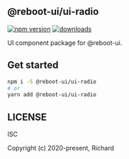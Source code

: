 ## @reboot-ui/ui-radio

[![npm version](https://img.shields.io/npm/v/@reboot-ui/ui-radio.svg)](https://www.npmjs.org/package/@reboot-ui/ui-radio)
[![downloads](https://img.shields.io/npm/dm/@reboot-ui/ui-radio.svg)](https://www.npmjs.org/package/@reboot-ui/ui-radio)

UI component package for @reboot-ui.

## Get started

```bash
npm i -S @reboot-ui/ui-radio
# or
yarn add @reboot-ui/ui-radio
```

## LICENSE

ISC

Copyright (c) 2020-present, Richard
